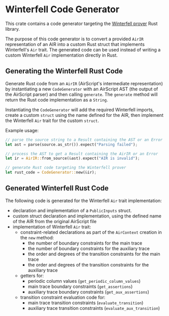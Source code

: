 # Winterfell Code Generator

This crate contains a code generator targeting the [Winterfell prover](https://github.com/novifinancial/winterfell) Rust library.

The purpose of this code generator is to convert a provided `AirIR` representation of an AIR into a custom Rust struct that implements Winterfell's `Air` trait. The generated code can be used instead of writing a custom Winterfell `Air` implementation directly in Rust.

## Generating the Winterfell Rust Code

Generate Rust code from an `AirIR` (AirScript's intermediate representation) by instantiating a new `CodeGenerator` with an AirScript AST (the output of the AirScript parser) and then calling `generate`. The `generate` method will return the Rust code implementation as a `String`.

Instantiating the `CodeGenerator` will add the required Winterfell imports, create a custom `struct` using the name defined for the AIR, then implement the Winterfell `Air` trait for the custom `struct`.

Example usage:

```Rust
// parse the source string to a Result containing the AST or an Error
let ast = parse(source.as_str()).expect("Parsing failed");

// process the AST to get a Result containing the AirIR or an Error
let ir = AirIR::from_source(&ast).expect("AIR is invalid");

// generate Rust code targeting the Winterfell prover
let rust_code = CodeGenerator::new(&ir);
```

## Generated Winterfell Rust Code

The following code is generated for the Winterfell `Air` trait implementation:

- declaration and implementation of a `PublicInputs` struct.
- custom struct declaration and implementation, using the defined name of the AIR from the original AirScript file
- implementation of Winterfell `Air` trait:
  - constraint-related declarations as part of the `AirContext` creation in the `new` method:
    - the number of boundary constraints for the main trace
    - the number of boundary constraints for the auxiliary trace
    - the order and degrees of the transition constraints for the main trace
    - the order and degrees of the transition constraints for the auxiliary trace
  - getters for:
    - periodic column values (`get_periodic_column_values`)
    - main trace boundary constraints (`get_assertions`)
    - auxiliary trace boundary constraints (`get_aux_assertions`)
  - transition constraint evaluation code for:
    - main trace transition constraints (`evaluate_transition`)
    - auxiliary trace transition constraints (`evaluate_aux_transition`)
